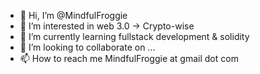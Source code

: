 - 👋 Hi, I’m @MindfulFroggie
- 👀 I’m interested in web 3.0 -> Crypto-wise
- 🌱 I’m currently learning fullstack development & solidity
- 💞️ I’m looking to collaborate on ...
- 📫 How to reach me MindfulFroggie at gmail dot com

<!---
MindfulFroggie/MindfulFroggie is a ✨ special ✨ repository because its `README.md` (this file) appears on your GitHub profile.
You can click the Preview link to take a look at your changes.
--->
